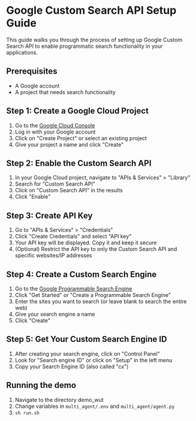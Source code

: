 # Google Custom Search API Setup Guide

This guide walks you through the process of setting up Google Custom Search API to enable programmatic search functionality in your applications.

## Prerequisites

- A Google account
- A project that needs search functionality

## Step 1: Create a Google Cloud Project

1. Go to the [Google Cloud Console](https://console.cloud.google.com/)
2. Log in with your Google account
3. Click on "Create Project" or select an existing project
4. Give your project a name and click "Create"

## Step 2: Enable the Custom Search API

1. In your Google Cloud project, navigate to "APIs & Services" > "Library"
2. Search for "Custom Search API"
3. Click on "Custom Search API" in the results
4. Click "Enable"

## Step 3: Create API Key

1. Go to "APIs & Services" > "Credentials"
2. Click "Create Credentials" and select "API key"
3. Your API key will be displayed. Copy it and keep it secure
4. (Optional) Restrict the API key to only the Custom Search API and specific websites/IP addresses

## Step 4: Create a Custom Search Engine

1. Go to the [Google Programmable Search Engine](https://programmablesearchengine.google.com/about/)
2. Click "Get Started" or "Create a Programmable Search Engine"
3. Enter the sites you want to search (or leave blank to search the entire web)
4. Give your search engine a name
5. Click "Create"

## Step 5: Get Your Custom Search Engine ID

1. After creating your search engine, click on "Control Panel"
2. Look for "Search engine ID" or click on "Setup" in the left menu
3. Copy your Search Engine ID (also called "cx")

## Running the demo

1. Navigate to the directory demo_wut
2. Change variables in `multi_agent/.env` and `multi_agent/agent.py`
3. `sh run.sh`
